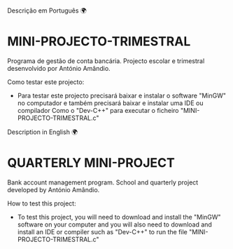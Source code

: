 Descrição em Português 🌍

# MINI-PROJECTO-TRIMESTRAL
 Programa de gestão de conta bancária. Projecto escolar e trimestral desenvolvido por António Amândio.

 Como testar este projecto:

 - Para testar este projecto precisará baixar e instalar o software "MinGW" no computador e também precisará baixar e instalar uma
   IDE ou compilador Como o "Dev-C++" para executar o ficheiro "MINI-PROJECTO-TRIMESTRAL.c"

Description in English 🌍

# QUARTERLY MINI-PROJECT
 Bank account management program. School and quarterly project developed by António Amândio.

 How to test this project:

 - To test this project, you will need to download and install the "MinGW" software on your computer and you will also need to download and install an IDE or compiler such as "Dev-C++" to     run the file "MINI-PROJECTO-TRIMESTRAL.c"
